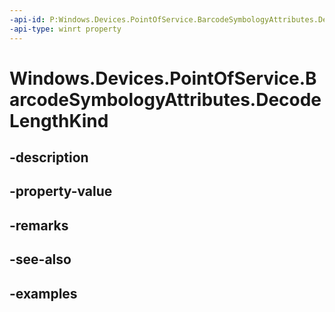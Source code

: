 ```yaml
---
-api-id: P:Windows.Devices.PointOfService.BarcodeSymbologyAttributes.DecodeLengthKind
-api-type: winrt property
---
```


<!-- Property syntax.
public BarcodeSymbologyDecodeLengthKind DecodeLengthKind { get;  set; }
-->

# Windows.Devices.PointOfService.BarcodeSymbologyAttributes.DecodeLengthKind

## -description

## -property-value

## -remarks

## -see-also

## -examples

